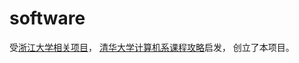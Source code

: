 # software
受[浙江大学相关项目](https://github.com/QSCTech/zju-icicles)，
[清华大学计算机系课程攻略](https://github.com/Salensoft/thu-cst-cracker)启发，
创立了本项目。

